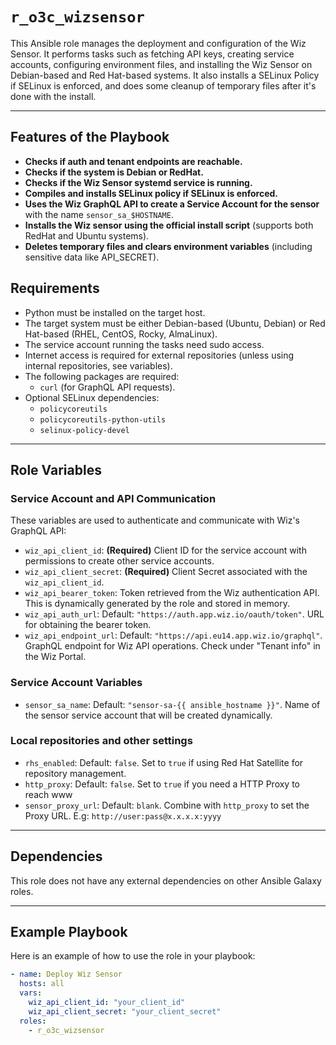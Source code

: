 # `r_o3c_wizsensor`

This Ansible role manages the deployment and configuration of the Wiz Sensor. It performs tasks such as fetching API keys, creating service accounts, configuring environment files, and installing the Wiz Sensor on Debian-based and Red Hat-based systems. It also installs a SELinux Policy if SELinux is enforced, and does some cleanup of temporary files after it's done with the install.

---
## Features of the Playbook

* **Checks if auth and tenant endpoints are reachable.**
* **Checks if the system is Debian or RedHat.**
* **Checks if the Wiz Sensor systemd service is running.**  
  *<Playbook stops if one of the endpoints does not respond or the systemd service is running>*
* **Compiles and installs SELinux policy if SELinux is enforced.**
* **Uses the Wiz GraphQL API to create a Service Account for the sensor** with the name `sensor_sa_$HOSTNAME`.
* **Installs the Wiz sensor using the official install script** (supports both RedHat and Ubuntu systems).
* **Deletes temporary files and clears environment variables** (including sensitive data like API_SECRET).

## Requirements

- Python must be installed on the target host.
- The target system must be either Debian-based (Ubuntu, Debian) or Red Hat-based (RHEL, CentOS, Rocky, AlmaLinux).
- The service account running the tasks need sudo access.
- Internet access is required for external repositories (unless using internal repositories, see variables).
- The following packages are required:
  - `curl` (for GraphQL API requests).
- Optional SELinux dependencies:
  - `policycoreutils`
  - `policycoreutils-python-utils`
  - `selinux-policy-devel`
---

## Role Variables

### Service Account and API Communication
These variables are used to authenticate and communicate with Wiz's GraphQL API:

- `wiz_api_client_id`: **(Required)** Client ID for the service account with permissions to create other service accounts.
- `wiz_api_client_secret`: **(Required)** Client Secret associated with the `wiz_api_client_id`.
- `wiz_api_bearer_token`: Token retrieved from the Wiz authentication API. This is dynamically generated by the role and stored in memory.
- `wiz_api_auth_url`: Default: `"https://auth.app.wiz.io/oauth/token"`. URL for obtaining the bearer token.
- `wiz_api_endpoint_url`: Default: `"https://api.eu14.app.wiz.io/graphql"`. GraphQL endpoint for Wiz API operations. Check under "Tenant info" in the Wiz Portal.

### Service Account Variables
- `sensor_sa_name`: Default: `"sensor-sa-{{ ansible_hostname }}"`. Name of the sensor service account that will be created dynamically.

### Local repositories and other settings
- `rhs_enabled`: Default: `false`. Set to `true` if using Red Hat Satellite for repository management.
- `http_proxy`: Default: `false`. Set to `true` if you need a HTTP Proxy to reach www
- `sensor_proxy_url`: Default: `blank`. Combine with `http_proxy` to set the Proxy URL. E.g: `http://user:pass@x.x.x.x:yyyy`
---

## Dependencies

This role does not have any external dependencies on other Ansible Galaxy roles.

---

## Example Playbook

Here is an example of how to use the role in your playbook:

```yaml
- name: Deploy Wiz Sensor
  hosts: all
  vars:
    wiz_api_client_id: "your_client_id"
    wiz_api_client_secret: "your_client_secret"
  roles:
    - r_o3c_wizsensor
